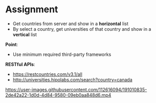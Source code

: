# Assignment

- Get countries from server and show in a	**horizontal** list
- By select a country, get universities of that country and show in a **vertical** list

**Point**:
- Use minimum required third-party frameworks

**RESTful APIs**: 
- https://restcountries.com/v3.1/all
- http://universities.hipolabs.com/search?country=canada

https://user-images.githubusercontent.com/112616094/191010835-2de42a22-1d0d-4d84-9580-09eb0aa848d6.mp4

